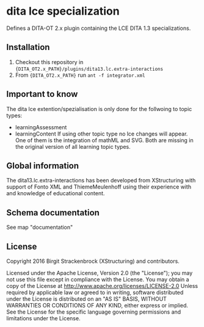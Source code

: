 # dita lce specialization

Defines a DITA-OT 2.x plugin containing the LCE DITA 1.3 specializations.

## Installation

1. Checkout this repository in ```{DITA_OT2.x_PATH}/plugins/dita13.lc.extra-interactions```
2. From ```{DITA_OT2.x_PATH}``` run ```ant -f integrator.xml```

## Important to know
The dita lce extention/spezialisation is only done for the follwoing to topic types:
- learningAssessment
- learningContent
If using other topic type no lce changes will appear. One of them is the integration of mathML and SVG. Both are missing in the original version of all learning topic types. 

## Global information

The dita13.lc.extra-interactions has been developed from XStructuring with support of Fonto XML and ThiemeMeulenhoff 
using their experience with and knowledge of educational content.

## Schema documentation

See map "documentation"

## License

Copyright 2016 Birgit Strackenbrock (XStructuring) and contributors.

Licensed under the Apache License, Version 2.0 (the "License"); you may not use this file except in compliance with the License. 
You may obtain a copy of the License at http://www.apache.org/licenses/LICENSE-2.0 
Unless required by applicable law or agreed to in writing, software distributed under the License is distributed on 
an "AS IS" BASIS, WITHOUT WARRANTIES OR CONDITIONS OF ANY KIND, either express or implied. See the License for the 
specific language governing permissions and limitations under the License.

